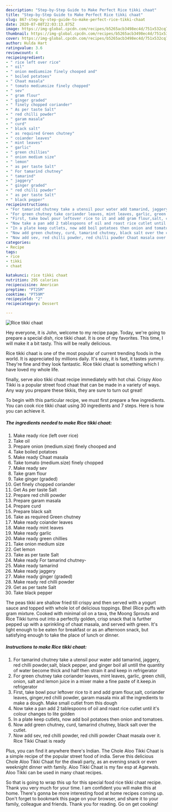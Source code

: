 ```yaml
---
description: "Step-by-Step Guide to Make Perfect Rice tikki chaat"
title: "Step-by-Step Guide to Make Perfect Rice tikki chaat"
slug: 867-step-by-step-guide-to-make-perfect-rice-tikki-chaat
date: 2020-07-08T22:03:13.875Z
image: https://img-global.cpcdn.com/recipes/b5265acb3498ec4d/751x532cq70/rice-tikki-chaat-recipe-main-photo.jpg
thumbnail: https://img-global.cpcdn.com/recipes/b5265acb3498ec4d/751x532cq70/rice-tikki-chaat-recipe-main-photo.jpg
cover: https://img-global.cpcdn.com/recipes/b5265acb3498ec4d/751x532cq70/rice-tikki-chaat-recipe-main-photo.jpg
author: Hulda Hart
ratingvalue: 3.6
reviewcount: 4
recipeingredient:
- " rice left over rice"
- " oil"
- " onion mediumsize finely chooped and"
- " boiled potatoes"
- " Chaat masala"
- " tomato mediumsize finely chopped"
- " sev"
- " gram flour"
- " ginger graded"
- " finely chopped coriander"
- " As per taste Salt"
- " red chilli powder"
- " garam masala"
- " curd"
- " black salt"
- " as required Green chutney"
- " coiander leaves"
- " mint leaves"
- " garlic"
- " green chillies"
- " onion medium size"
- " lemon"
- " as per taste Salt"
- " For tamarind chutney"
- " tamarind"
- " jaggery"
- " ginger graded"
- " red chilli powder"
- " as per taste Salt"
- " black pepper"
recipeinstructions:
- "For tamarind chutney take a utensil pour water add tamarind, jaggery, red chilli powder,salt, black pepper, and ginger boil all untill the quantity of water become thick and half then strain it and keep in refrigerator"
- "For green chutney take coriander leaves, mint leaves, garlic, green chilli, onion, salt and lemon juice in a mixer make a fine paste of it.keep.in refrigerator"
- "First, take bowl pour leftover rice to it and add gram flour,salt, coriander leaves, ginger,red chilli powder, garam masala mix all the ingredients to make a dough. Make small cutlet from this dough"
- "Now take a pan add 2 tablespoons of oil and roast rice cutlet until it&#39;s colour changes to lite golden"
- "In a plate keep cutlets, now add boil potatoes then onion and tomatoes."
- "Now add green chutney, curd, tamarind chutney, black salt over the cutlet."
- "Now add sev, red chilli powder, red chilli powder Chaat masala over it. Rice Tikki Chaat is ready"
categories:
- Recipe
tags:
- rice
- tikki
- chaat

katakunci: rice tikki chaat 
nutrition: 295 calories
recipecuisine: American
preptime: "PT25M"
cooktime: "PT59M"
recipeyield: "2"
recipecategory: Dessert

---
```



![Rice tikki chaat](https://img-global.cpcdn.com/recipes/b5265acb3498ec4d/751x532cq70/rice-tikki-chaat-recipe-main-photo.jpg)

Hey everyone, it is John, welcome to my recipe page. Today, we're going to prepare a special dish, rice tikki chaat. It is one of my favorites. This time, I will make it a bit tasty. This will be really delicious.

Rice tikki chaat is one of the most popular of current trending foods in the world. It is appreciated by millions daily. It's easy, it is fast, it tastes yummy. They're fine and they look fantastic. Rice tikki chaat is something which I have loved my whole life.

finally, serve aloo tikki chaat recipe immediately with hot chai. Crispy Aloo Tikki is a popular street food chaat that can be made in a variety of ways. Any way you prepare these tikkis, they are sure to turn out great!


To begin with this particular recipe, we must first prepare a few ingredients. You can cook rice tikki chaat using 30 ingredients and 7 steps. Here is how you can achieve it.

<!--inarticleads1-->

##### The ingredients needed to make Rice tikki chaat:

1. Make ready  rice (left over rice)
1. Take  oil
1. Prepare  onion (medium.size) finely chooped and
1. Take  boiled potatoes
1. Make ready  Chaat masala
1. Take  tomato (medium.size) finely chopped
1. Make ready  sev
1. Take  gram flour
1. Take  ginger (graded)
1. Get  finely chopped coriander
1. Get  As per taste Salt
1. Prepare  red chilli powder
1. Prepare  garam masala
1. Prepare  curd
1. Prepare  black salt
1. Take  as required Green chutney
1. Make ready  coiander leaves
1. Make ready  mint leaves
1. Make ready  garlic
1. Make ready  green chillies
1. Take  onion medium size
1. Get  lemon
1. Take  as per taste Salt
1. Make ready  For tamarind chutney-
1. Make ready  tamarind
1. Make ready  jaggery
1. Make ready  ginger (graded)
1. Make ready  red chilli powder
1. Get  as per taste Salt
1. Take  black pepper


The peas tikki are shallow fried till crispy and then served with a yogurt sauce and topped with whole lot of delicious toppings. Bhel (Rice puffs with gram mixture. Cooked with minimal oil on a tava, the Moong Sprouts and Rice Tikki turns out into a perfectly golden, crisp snack that is further pepped up with a sprinkling of chaat masala, and served with green. It&#39;s light enough to be eaten for breakfast or as an afternoon snack, but satisfying enough to take the place of lunch or dinner. 

<!--inarticleads2-->

##### Instructions to make Rice tikki chaat:

1. For tamarind chutney take a utensil pour water add tamarind, jaggery, red chilli powder,salt, black pepper, and ginger boil all untill the quantity of water become thick and half then strain it and keep in refrigerator
1. For green chutney take coriander leaves, mint leaves, garlic, green chilli, onion, salt and lemon juice in a mixer make a fine paste of it.keep.in refrigerator
1. First, take bowl pour leftover rice to it and add gram flour,salt, coriander leaves, ginger,red chilli powder, garam masala mix all the ingredients to make a dough. Make small cutlet from this dough
1. Now take a pan add 2 tablespoons of oil and roast rice cutlet until it&#39;s colour changes to lite golden
1. In a plate keep cutlets, now add boil potatoes then onion and tomatoes.
1. Now add green chutney, curd, tamarind chutney, black salt over the cutlet.
1. Now add sev, red chilli powder, red chilli powder Chaat masala over it. Rice Tikki Chaat is ready


Plus, you can find it anywhere there&#39;s Indian. The Chole Aloo Tikki Chaat is a simple recipe of the popular street food of india. Serve this delicious Chole Aloo Tikki Chaat for the diwali party, as an evening snack or even weeknight dinner with family. Aloo Tikki Chaat is my fav esp at Agarwals. Aloo Tikki can be used in many chaat recipes. 

So that is going to wrap this up for this special food rice tikki chaat recipe. Thank you very much for your time. I am confident you will make this at home. There's gonna be more interesting food at home recipes coming up. Don't forget to bookmark this page on your browser, and share it to your family, colleague and friends. Thank you for reading. Go on get cooking!
